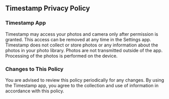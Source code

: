 ## Timestamp Privacy Policy

### Timestamp App
Timestamp may access your photos and camera only after permission is granted. This access can be removed at any time in the Settings app. Timestamp does not collect or store photos or any information about the photos in your photo library. Photos are not transmitted outside of the app. Processing of the photos is performed on the device.

### Changes to This Policy
You are advised to review this policy periodically for any changes. By using the Timestamp app, you agree to the collection and use of information in accordance with this policy.

